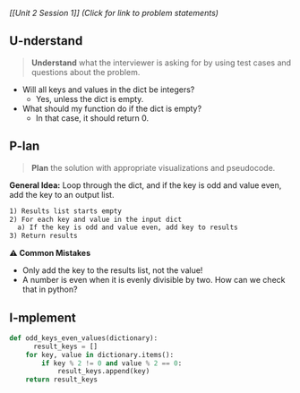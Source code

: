 *[[Unit 2 Session 1]] (Click for link to problem statements)*

## U-nderstand
 
> **Understand** what the interviewer is asking for by using test cases and questions about the problem.

- Will all keys and values in the dict be integers?
  - Yes, unless the dict is empty.
- What should my function do if the dict is empty?
  - In that case, it should return 0.

## P-lan

> **Plan** the solution with appropriate visualizations and pseudocode.

**General Idea:** Loop through the dict, and if the key is odd and value even, add the key to an output list.

```markdown
1) Results list starts empty
2) For each key and value in the input dict
  a) If the key is odd and value even, add key to results
3) Return results
```

**⚠️ Common Mistakes**

- Only add the key to the results list, not the value!
- A number is even when it is evenly divisible by two. How can we check that in python?


## I-mplement

```python
def odd_keys_even_values(dictionary):
	  result_keys = []
    for key, value in dictionary.items():
        if key % 2 != 0 and value % 2 == 0:
            result_keys.append(key)
    return result_keys
``` 